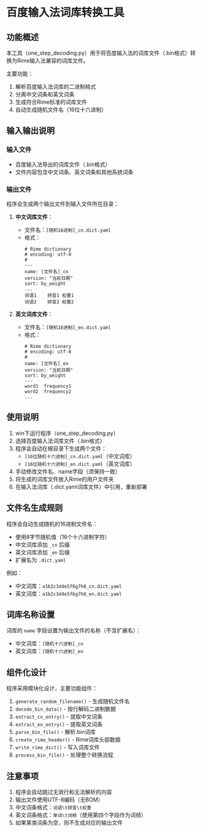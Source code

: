 ﻿# 百度输入法词库转换工具

## 功能概述

本工具（one_step_decoding.py）用于将百度输入法的词库文件（.bin格式）转换为Rime输入法兼容的词库文件。

主要功能：
1. 解析百度输入法词库的二进制格式
2. 分离中文词条和英文词条
3. 生成符合Rime标准的词库文件
4. 自动生成随机文件名（16位十六进制）

## 输入输出说明

### 输入文件
- 百度输入法导出的词库文件（.bin格式）
- 文件内容包含中文词条、英文词条和其他系统词条

### 输出文件
程序会生成两个输出文件到输入文件所在目录：

1. **中文词库文件**：
   - 文件名：`[随机16进制]_cn.dict.yaml`
   - 格式：
     ```
     # Rime dictionary
     # encoding: utf-8
     #
     ---
     name: [文件名]_cn
     version: "当前日期"
     sort: by_weight
     ...
     词语1	拼音1	权重1
     词语2	拼音2	权重2
     ```

2. **英文词库文件**：
   - 文件名：`[随机16进制]_en.dict.yaml`
   - 格式：
     ```
     # Rime dictionary
     # encoding: utf-8
     #
     name: [文件名]_en
     version: "当前日期"
     sort: by_weight
     ---
     word1	frequency1
     word2	frequency2
     ...
     ```

## 使用说明

1. win下运行程序（one_step_decoding.py）
2. 选择百度输入法词库文件（.bin格式）
3. 程序会自动在根目录下生成两个文件：
   - `[16位随机十六进制]_cn.dict.yaml`（中文词库）
   - `[16位随机十六进制]_en.dict.yaml`（英文词库）
4. 手动修改文件名、name字段（须保持一致）
5. 将生成的词库文件放入Rime的用户文件夹
6. 在输入法词库（.dict.yaml词库文件）中引用，重新部署

## 文件名生成规则

程序会自动生成随机的16进制文件名：
- 使用8字节随机值（16个十六进制字符）
- 中文词库添加 `_cn` 后缀
- 英文词库添加 `_en` 后缀
- 扩展名为 `.dict.yaml`

例如：
- 中文词库：`a1b2c3d4e5f6g7h8_cn.dict.yaml`
- 英文词库：`a1b2c3d4e5f6g7h8_en.dict.yaml`

## 词库名称设置

词库的 `name` 字段设置为输出文件的名称（不含扩展名）：
- 中文词库：`[随机十六进制]_cn`
- 英文词库：`[随机十六进制]_en`

## 组件化设计

程序采用模块化设计，主要功能组件：
1. `generate_random_filename()` - 生成随机文件名
2. `decode_bin_data()` - 按行解码二进制数据
3. `extract_cn_entry()` - 提取中文词条
4. `extract_en_entry()` - 提取英文词条
5. `parse_bin_file()` - 解析.bin词库
6. `create_rime_header()` - Rime词库头部数据
7. `write_rime_dict()` - 写入词库文件
8. `process_bin_file()` - 处理整个转换流程

## 注意事项

1. 程序会自动跳过无效行和无法解析的内容
2. 输出文件使用UTF-8编码（无BOM）
3. 中文词条格式：`词语\t拼音\t权重`
4. 英文词条格式：`单词\t词频`（使用第四个字段作为词频）
5. 如果某类词条为空，则不生成对应的输出文件